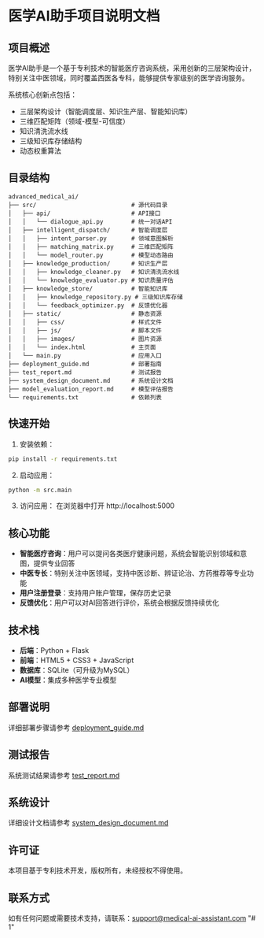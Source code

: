 # 医学AI助手项目说明文档

## 项目概述

医学AI助手是一个基于专利技术的智能医疗咨询系统，采用创新的三层架构设计，特别关注中医领域，同时覆盖西医各专科，能够提供专家级别的医学咨询服务。

系统核心创新点包括：
- 三层架构设计（智能调度层、知识生产层、智能知识库）
- 三维匹配矩阵（领域-模型-可信度）
- 知识清洗流水线
- 三级知识库存储结构
- 动态权重算法

## 目录结构

```
advanced_medical_ai/
├── src/                           # 源代码目录
│   ├── api/                       # API接口
│   │   └── dialogue_api.py        # 统一对话API
│   ├── intelligent_dispatch/      # 智能调度层
│   │   ├── intent_parser.py       # 领域意图解析
│   │   ├── matching_matrix.py     # 三维匹配矩阵
│   │   └── model_router.py        # 模型动态路由
│   ├── knowledge_production/      # 知识生产层
│   │   ├── knowledge_cleaner.py   # 知识清洗流水线
│   │   └── knowledge_evaluator.py # 知识质量评估
│   ├── knowledge_store/           # 智能知识库
│   │   ├── knowledge_repository.py # 三级知识库存储
│   │   └── feedback_optimizer.py  # 反馈优化器
│   ├── static/                    # 静态资源
│   │   ├── css/                   # 样式文件
│   │   ├── js/                    # 脚本文件
│   │   ├── images/                # 图片资源
│   │   └── index.html             # 主页面
│   └── main.py                    # 应用入口
├── deployment_guide.md            # 部署指南
├── test_report.md                 # 测试报告
├── system_design_document.md      # 系统设计文档
├── model_evaluation_report.md     # 模型评估报告
└── requirements.txt               # 依赖列表
```

## 快速开始

1. 安装依赖：
```bash
pip install -r requirements.txt
```

2. 启动应用：
```bash
python -m src.main
```

3. 访问应用：
在浏览器中打开 http://localhost:5000

## 核心功能

- **智能医疗咨询**：用户可以提问各类医疗健康问题，系统会智能识别领域和意图，提供专业回答
- **中医专长**：特别关注中医领域，支持中医诊断、辨证论治、方药推荐等专业功能
- **用户注册登录**：支持用户账户管理，保存历史记录
- **反馈优化**：用户可以对AI回答进行评价，系统会根据反馈持续优化

## 技术栈

- **后端**：Python + Flask
- **前端**：HTML5 + CSS3 + JavaScript
- **数据库**：SQLite（可升级为MySQL）
- **AI模型**：集成多种医学专业模型

## 部署说明

详细部署步骤请参考 [deployment_guide.md](deployment_guide.md)

## 测试报告

系统测试结果请参考 [test_report.md](test_report.md)

## 系统设计

详细设计文档请参考 [system_design_document.md](system_design_document.md)

## 许可证

本项目基于专利技术开发，版权所有，未经授权不得使用。

## 联系方式

如有任何问题或需要技术支持，请联系：support@medical-ai-assistant.com
"# 1" 
